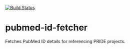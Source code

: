 [![Build Status](https://travis-ci.org/PRIDE-Utilities/pubmed-id-fetcher.svg?branch=master)](https://travis-ci.org/PRIDE-Utilities/pubmed-id-fetcher)
# pubmed-id-fetcher
Fetches PubMed ID details for referencing PRIDE projects.

